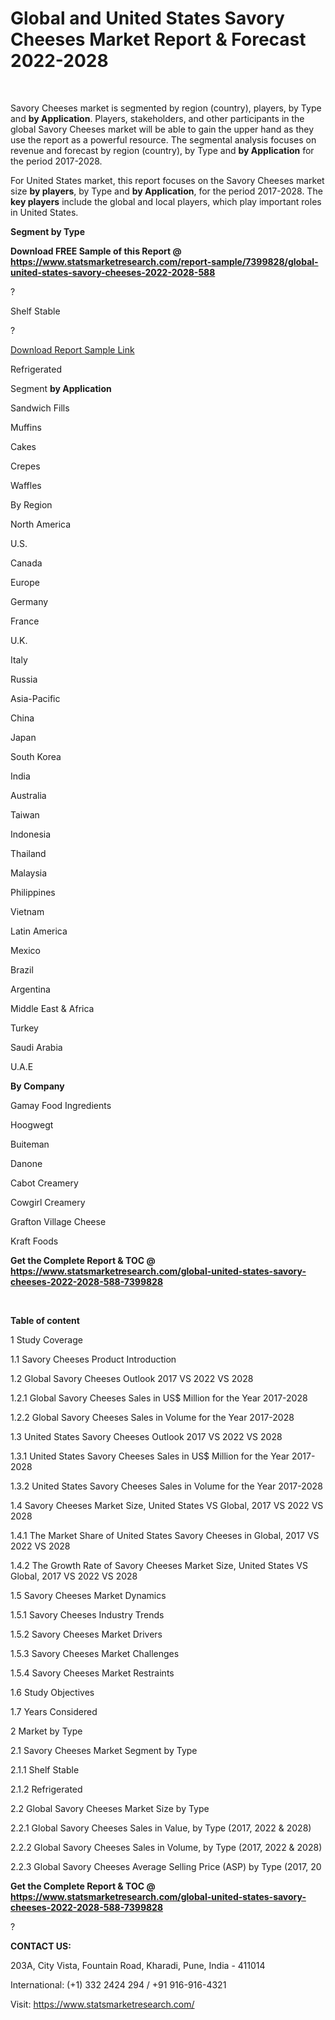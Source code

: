 <h1>Global and United States Savory Cheeses Market Report & Forecast 2022-2028</h1><br/><p>Savory Cheeses market is segmented by region (country), players, by Type and <strong>by Application</strong>. Players, stakeholders, and other participants in the global Savory Cheeses market will be able to gain the upper hand as they use the report as a powerful resource. The segmental analysis focuses on revenue and forecast by region (country), by Type and <strong>by Application</strong> for the period 2017-2028.</p>
 
 
 
 <p>For United States market, this report focuses on the Savory Cheeses market size <strong>by players</strong>, by Type and <strong>by Application</strong>, for the period 2017-2028. The <strong>key players</strong> include the global and local players, which play important roles in United States.</p>
 
 
 
 <p><strong>Segment by Type</strong></p>
 
 
 
 <div><b>Download FREE Sample of this Report @ <a href="https://www.statsmarketresearch.com/download-free-sample/7399828/global-united-states-savory-cheeses-2022-2028-588">https://www.statsmarketresearch.com/report-sample/7399828/global-united-states-savory-cheeses-2022-2028-588</a></b></div>
 
 
 
 <p>? </p>
 
 
 
 <p>Shelf Stable</p>
 
 
 
 <p>? </p>
 
 
 
 <p><a href="https://www.statsmarketresearch.com/download-free-sample/7399828/global-united-states-savory-cheeses-2022-2028-588">Download Report Sample Link</a></p>
 
 
 
 <p>Refrigerated</p>
 
 
 
 <p>Segment <strong>by Application</strong></p>
 
 
 
 <p>Sandwich Fills</p>
 
 
 
 <p>Muffins</p>
 
 
 
 <p>Cakes</p>
 
 
 
 <p>Crepes</p>
 
 
 
 <p>Waffles</p>
 
 
 
 <p>By Region</p>
 
 
 
 <p>North America</p>
 
 
 
 <p>U.S.</p>
 
 
 
 <p>Canada</p>
 
 
 
 <p>Europe</p>
 
 
 
 <p>Germany</p>
 
 
 
 <p>France</p>
 
 
 
 <p>U.K.</p>
 
 
 
 <p>Italy</p>
 
 
 
 <p>Russia</p>
 
 
 
 <p>Asia-Pacific</p>
 
 
 
 <p>China</p>
 
 
 
 <p>Japan</p>
 
 
 
 <p>South Korea</p>
 
 
 
 <p>India</p>
 
 
 
 <p>Australia</p>
 
 
 
 <p>Taiwan</p>
 
 
 
 <p>Indonesia</p>
 
 
 
 <p>Thailand</p>
 
 
 
 <p>Malaysia</p>
 
 
 
 <p>Philippines</p>
 
 
 
 <p>Vietnam</p>
 
 
 
 <p>Latin America</p>
 
 
 
 <p>Mexico</p>
 
 
 
 <p>Brazil</p>
 
 
 
 <p>Argentina</p>
 
 
 
 <p>Middle East & Africa</p>
 
 
 
 <p>Turkey</p>
 
 
 
 <p>Saudi Arabia</p>
 
 
 
 <p>U.A.E</p>
 
 
 
 <p><strong>By Company</strong></p>
 
 
 
 <p>Gamay Food Ingredients</p>
 
 
 
 <p>Hoogwegt</p>
 
 
 
 <p>Buiteman</p>
 
 
 
 <p>Danone</p>
 
 
 
 <p>Cabot Creamery</p>
 
 
 
 <p>Cowgirl Creamery</p>
 
 
 
 <p>Grafton Village Cheese</p>
 
 
 
 <p>Kraft Foods</p>
 
 
 
 <div><b>Get the Complete Report & TOC @ <a href="https://www.statsmarketresearch.com/global-united-states-savory-cheeses-2022-2028-588-7399828">https://www.statsmarketresearch.com/global-united-states-savory-cheeses-2022-2028-588-7399828</a></b></div>
 
 
 
 <p><br />
 
 <b>Table of content</b></p>
 
 
 
 <p>1 Study Coverage<br />
 
 1.1 Savory Cheeses Product Introduction<br />
 
 1.2 Global Savory Cheeses Outlook 2017 VS 2022 VS 2028<br />
 
 1.2.1 Global Savory Cheeses Sales in US$ Million for the Year 2017-2028<br />
 
 1.2.2 Global Savory Cheeses Sales in Volume for the Year 2017-2028<br />
 
 1.3 United States Savory Cheeses Outlook 2017 VS 2022 VS 2028<br />
 
 1.3.1 United States Savory Cheeses Sales in US$ Million for the Year 2017-2028<br />
 
 1.3.2 United States Savory Cheeses Sales in Volume for the Year 2017-2028<br />
 
 1.4 Savory Cheeses Market Size, United States VS Global, 2017 VS 2022 VS 2028<br />
 
 1.4.1 The Market Share of United States Savory Cheeses in Global, 2017 VS 2022 VS 2028<br />
 
 1.4.2 The Growth Rate of Savory Cheeses Market Size, United States VS Global, 2017 VS 2022 VS 2028<br />
 
 1.5 Savory Cheeses Market Dynamics<br />
 
 1.5.1 Savory Cheeses Industry Trends<br />
 
 1.5.2 Savory Cheeses Market Drivers<br />
 
 1.5.3 Savory Cheeses Market Challenges<br />
 
 1.5.4 Savory Cheeses Market Restraints<br />
 
 1.6 Study Objectives<br />
 
 1.7 Years Considered<br />
 
 2 Market by Type<br />
 
 2.1 Savory Cheeses Market Segment by Type<br />
 
 2.1.1 Shelf Stable<br />
 
 2.1.2 Refrigerated<br />
 
 2.2 Global Savory Cheeses Market Size by Type<br />
 
 2.2.1 Global Savory Cheeses Sales in Value, by Type (2017, 2022 & 2028)<br />
 
 2.2.2 Global Savory Cheeses Sales in Volume, by Type (2017, 2022 & 2028)<br />
 
 2.2.3 Global Savory Cheeses Average Selling Price (ASP) by Type (2017, 20</p>
 
 
 
 <div><b>Get the Complete Report & TOC @ <a href="https://www.statsmarketresearch.com/global-united-states-savory-cheeses-2022-2028-588-7399828">https://www.statsmarketresearch.com/global-united-states-savory-cheeses-2022-2028-588-7399828</a></b></div>
 
 
 
 <p>? </p>
 
 
 
 <p><b>CONTACT US:</b><br />
 
 203A, City Vista, Fountain Road, Kharadi, Pune, India - 411014<br />
 
 International: (+1) 332 2424 294 / +91 916-916-4321<br />
 
 Visit: <a href="https://www.statsmarketresearch.com/">https://www.statsmarketresearch.com/</a></p>